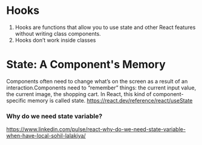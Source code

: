 # Hooks
1. Hooks are functions that allow you to use state and other React features without writing class components.
2. Hooks don’t work inside classes


# State: A Component's Memory
Components often need to change what’s on the screen as a result of an interaction.Components need to “remember” things: the current input value, the current image, the shopping cart. In React, this kind of component-specific memory is called state.
https://react.dev/reference/react/useState

### Why do we need state variable?
https://www.linkedin.com/pulse/react-why-do-we-need-state-variable-when-have-local-sohil-lalakiya/
